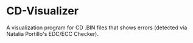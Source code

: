 # CD-Visualizer
A visualization program for CD .BIN files that shows errors (detected via Natalia Portillo's EDC/ECC Checker).
